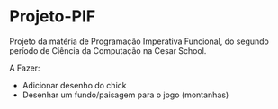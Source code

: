 # Projeto-PIF
Projeto da matéria de Programação Imperativa Funcional, do segundo período de Ciência da Computação na Cesar School. 

A Fazer:
- Adicionar desenho do chick
- Desenhar um fundo/paisagem  para o jogo (montanhas)
